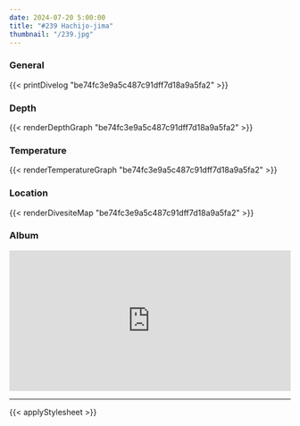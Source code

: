 ```yaml
---
date: 2024-07-20 5:00:00
title: "#239 Hachijo-jima"
thumbnail: "/239.jpg"
---
```


### General

{{< printDivelog "be74fc3e9a5c487c91dff7d18a9a5fa2" >}}

### Depth

{{< renderDepthGraph "be74fc3e9a5c487c91dff7d18a9a5fa2" >}}

### Temperature

{{< renderTemperatureGraph "be74fc3e9a5c487c91dff7d18a9a5fa2" >}}

### Location

{{< renderDivesiteMap "be74fc3e9a5c487c91dff7d18a9a5fa2" >}}

### Album

<div class='lr_embed' style='position: relative; padding-bottom: 50%; height: 0; overflow: hidden;'><iframe id='iframe' src='https://lightroom.adobe.com/embed/shares/60784e4aecda41a5880462d0750057b4/slideshow?background_color=%232D2D2D&color=%23999999' frameborder='0'style='width:100%; height:100%; position: absolute; top:0; left:0;' ></iframe></div>

---

{{< applyStylesheet >}}
